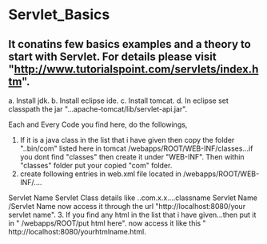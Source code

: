 Servlet_Basics
==============
It conatins few basics examples and a theory to start with Servlet.
For details please visit "http://www.tutorialspoint.com/servlets/index.htm".
-------------------------------------------------------------------------
a. Install jdk.
b. Install eclipse ide.
c. Install tomcat.
d. In eclipse set classpath the jar "...apache-tomcat/lib/servlet-api.jar".

Each and Every Code you find here, do the followings,
1. If it is a java class in the list that i have given then copy the folder "..bin/com" listed here in tomcat
<Tomcat-installation-directory>/webapps/ROOT/WEB-INF/classes...if you dont find "classes"
then create it under "WEB-INF". Then within "classes" folder put your copied "com" folder.
2. create following entries in web.xml file located in
<Tomcat-installation-directory>/webapps/ROOT/WEB-INF/....
<servlet>
    <servlet-name>Servlet Name</servlet-name>
    <servlet-class>Servlet Class details like ..com.x.x....classname</servlet-class>
</servlet>
<servlet-mapping>
    <servlet-name>Servlet Name</servlet-name>
    <url-pattern>/Servlet Name</url-pattern>
</servlet-mapping>
  now access it through the url "http://localhost:8080/your servlet name".
3. If you find any html in the list that i have given...then put it in " <Tomcat-installation-directory>/webapps/ROOT/put html here".
now access it like this " http://localhost:8080/yourhtmlname.html.
